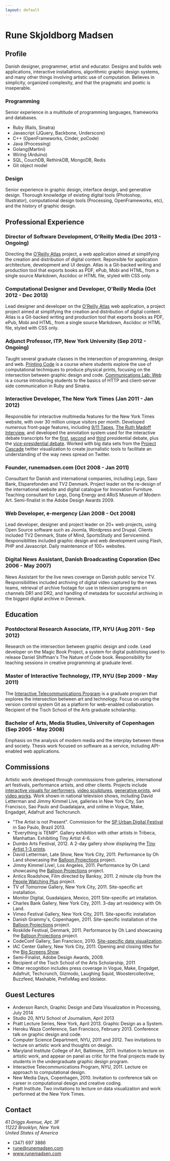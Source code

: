 ```yaml
---
layout: default
---
```


Rune Skjoldborg Madsen
======================

## Profile

Danish designer, programmer, artist and educator. Designs and builds web applications, interactive installations, algorithmic graphic design systems, and many other things involving artistic use of computation. Believes in simplicity, organized complexity, and that the pragmatic and poetic is inseperable.

### Programming

Senior experience in a multitude of programming languages, frameworks and databases.

* Ruby (Rails, Sinatra)
* Javascript (JQuery, Backbone, Underscore)
* C++ (OpenFrameworks, Cinder, poCode)
* Java (Processing)
* Golang(Martini)
* Wiring (Arduino)
* SQL, CouchDB, RethinkDB, MongoDB, Redis
* Git object model


### Design

Senior experience in graphic design, interface design, and generative design. Thorough knowledge of existing digital tools (Photoshop, Illustrator), computational design tools (Processing, OpenFrameworks, etc), and the history of graphic design.

## Professional Experience

### Director of Software Development, O'Reilly Media (Dec 2013 - Ongoing)

Directing the [O'Reilly Atlas](https://atlas.oreilly.com) project, a web application aimed at simplifying the creation and distribution of digital content. Reponsible for application architecture, development and UI design. Atlas is a Git-backed writing and production tool that exports books as PDF, ePub, Mobi and HTML, from a single source Markdown, Asciidoc or HTML file, styled with CSS only.

### Computational Designer and Developer, O'Reilly Media (Oct 2012 - Dec 2013)

Lead designer and developer on the [O'Reilly Atlas](https://atlas.oreilly.com) web application, a project project aimed at simplifying the creation and distribution of digital content. Atlas is a Git-backed writing and production tool that exports books as PDF, ePub, Mobi and HTML, from a single source Markdown, Asciidoc or HTML file, styled with CSS only.

### Adjunct Professor, ITP, New York University (Sep 2012 - Ongoing)

Taught several graduate classes in the intersection of programming, design and web. [Printing Code](http://printingcode.runemadsen.com) is a course where students explore the use of computational techniques to produce physical prints, focusing on the intersection between graphic design and code. [Communications Lab: Web](https://github.com/ITPNYU/CommLabWeb) is a course introducing students to the basics of HTTP and client-server side communication in Ruby and Sinatra.

### Interactive Developer, The New York Times (Jan 2011 - Jan 2012)

Responsible for interactive multimedia features for the New York Times website, with over 30 million unique visitors per month. Developed numerous front-page features, including [9/11 Tapes](http://nyti.ms/TCUA9q), [The Ruth Madoff Interview](http://nyti.ms/WUTYSD), and developed the annotation system used for the interactive debate transcripts for the [first](http://nyti.ms/UhQVMP), [second](http://nyti.ms/Xvteam) and [third](http://nyti.ms/TqkayG) presidential debate, plus the [vice-presidential debate](http://nyti.ms/UhR3ff). Worked with big data sets from the [Project Cascade](http://bit.ly/QzgOMw) twitter visualization to create journalistic tools to facilitate an understanding of the way news spread on Twitter.

### Founder, runemadsen.com (Oct 2008 - Jan 2011)

Consultant for Danish and international companies, including Lego, Saxo Bank, Elsparefonden and TV2 Denmark. Project leader on the re-design of the international website and digital catalogue for Innovation Furniture. Teaching consultant for Lego, Dong Energy and ARoS Museum of Modern Art. Semi-finalist in the Adobe Design Awards 2009.

### Web Developer, e-mergency (Jan 2008  - Oct 2008)

Lead developer, designer and project leader on 20+ web projects, using Open Source software such as Joomla, Wordpress and Drupal. Clients included TV2 Denmark, State of Mind, SportsStudy and Servicemind. Responsiblities included graphic design and web development using Flash, PHP and Javascript. Daily maintenance of 100+ websites.

### Digital News Assistant, Danish Broadcasting Coporation (Dec 2006 - May 2007)

News Assistant for the live news coverage on Danish public service TV. Responsibilities included archiving of digital video captured by the news teams, retrieval of archive footage for use in television programs on channels DR1 and DR2, and handling of metadata for succesful archiving in the biggest digital archive in Denmark.


## Education

### Postdoctoral Research Associate, ITP, NYU (Aug 2011 - Sep 2012)

Research on the intersection between graphic design and code. Lead developer on the Magic Book Project, a system for digital publishing used to release Daniel Shiffman's The Nature of Code book. Responsibility for teaching sessions in creative programming at graduate level. 

### Master of Interactive Technology, ITP, NYU (Sep 2009 - May 2011)

The [Interactive Telecommunications Program](http://itp.nyu.edu) is a graduate program that explores the intersection between art and technology. Focus on using the version control system Git as a platform for web-enabled collaboration. Recipient of the Tisch School of the Arts graduate scholarship.

### Bachelor of Arts, Media Studies, University of Copenhagen (Sep 2005 - May 2008)

Emphasis on the analysis of modern media and the interplay between these and society. Thesis work focused on software as a service, including API-enabled web applications.


## Commissions

Artistic work developed through commisssions from galleries, international art festivals, performance artists, and other clients. Projects include [interactive visuals for performers](http://bit.ly/UhSUke), [video sculptures](http://bit.ly/TUdJWF), [generative prints](http://bit.ly/TqoePt), and [video works](http://bit.ly/W1YpEY). Work shown in national television shows, including David Letterman and Jimmy Kimmel Live, galleries in New York City, San Francisco, Sao Paulo and Guadalajara, and online in Vogue, Make, Engadget, Adafruit and Techcrunch.

* "The Artist is not Present". Commission for the <a href="http://spurban.com.br/">SP Urban Digital Festival</a> in Sao Paulo, Brazil 2013.
* "Everything is TEMP". Gallery exhibition with other artists in Tribeca, Manhattan. Exhibiting Tiny Artist 4-6.
* Dumbo Arts Festival, 2012. A 2-day gallery show displaying the <a href="http://bit.ly/TqoePt">Tiny Artist 1-3 prints</a>.
* David Letterman, Late Show, New York City, 2011. Performance by Oh Land showcasing the <a href="
  http://bit.ly/UhSUke">Balloon Projections</a> project.
* Jimmy Kimmel Live!, Los Angeles, 2011. Performance by Oh Land showcasing the <a href="http://bit.ly/UhSUke">Balloon Projections</a> project.
* Antics Roadshow, Film directed by Banksy, 2011. 2 minute clip from the <a href="http://bit.ly/W1YpEY">People Watching Plus</a> project.
* TV of Tomorrow Gallery, New York City, 2011. Site-specific art installation.
* Monitor Digital, Guadalajara, Mexico, 2011 Site-specific art intallation.
* Charles Bank Gallery, New York City, 2011. 3-day art residency with Oh Land.
* Vimeo Festival Gallery, New York City, 2011. Site-specific installation
* Danish Grammy's, Copenhagen, 2011. Site-specific installation of the <a href="http://bit.ly/UhSUke">Balloon Projections</a> project.
* Roskilde Festival, Denmark, 2011. Performance by Oh Land showcasing the <a href="http://bit.ly/UhSUke">Balloon Projections</a> project.
* CodeConf Gallery, San Francisco, 2010. <a href="http://bit.ly/TD2fEG">Site-specific data visualization</a>.
* IAC Center Gallery, New York City, 2011. Opening and closing titles for the <a href="http://bit.ly/UhZgQA">Big Screens Show</a>.
* Semi-Finalist, Adobe Design Awards, 2009.
* Recipient of the Tisch School of the Arts Scholarship, 2011
* Other recognition includes press coverage in Vogue, Make, Engadget, Adafruit, Techcrunch, Gizmodo, Laughing Squid, Woostercollective, Buzzfeed, Mashable, PrefixMag and Idolator.


## Guest Lectures

* Anderson Ranch, Graphic Design and Data Visualization in Processing, July 2014
* Studio 20, NYU School of Journalism, April 2013
* Pratt Lecture Series, New York, April 2013. Graphic Design as a System.
* Heroku Waza Conference, San Francisco, February 2013. Conference talk on graphic design and code.
* Computer Science Department, NYU, 2011 and 2012. Two invitations to lecture on artistic work and thoughts on design.
* Maryland Institute College of Art, Baltimore, 2011. Invitation to lecture on artistic work, and appear on panel as critic for the final projects made by students in the undergraduate graphic design program.
* Interactive Telecommunications Program, NYU, 2011. Lecture on approach to computational design.
* New Media Days, Copenhagen, 2010. Invitation to conference talk on career in computational design and creative coding.
* Pratt Institute. Two invitations to lecture on data visualization and work performed at the New York Times.

## Contact

<address>
  61 Driggs Avenue, Apt. 3F<br />
  11222 Brooklyn, New York<br />
  United States of America
</address>

* (347) 697 3886
* rune@runemadsen.com
* www.runemadsen.com